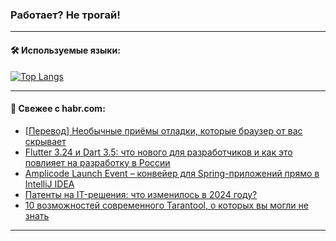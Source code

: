 ### Работает? Не трогай!

---
<!--
#### 🛠️ Technical stack:

![Java](https://img.shields.io/badge/Java-informational?logo=Oracle&style=flat&logoColor=white&color=FF4500)
![Kotlin](https://img.shields.io/badge/Kotlin-informational?logo=Kotlin&style=flat&logoColor=white&color=774D97)
![TS](https://img.shields.io/badge/TypeScript-informational?logo=typeScript&style=flat&logoColor=black&color=017acc)
![Python](https://img.shields.io/badge/Python-informational?logo=Python&style=flat&logoColor=black&color=ffdd54) <br>
![Spring](https://img.shields.io/badge/Spring-informational?logo=Spring&style=flat&logoColor=white&color=6DB33F) 
![SpringBoot](https://img.shields.io/badge/SpringBoot-informational?logo=SpringBoot&style=flat&logoColor=white&color=6DB33F)
![Nest](https://img.shields.io/badge/NestJS-informational?logo=NestJS&style=flat&logoColor=white&color=E0234E) 
![NodeJS](https://img.shields.io/badge/NodeJS-informational?logo=node.js&style=flat&logoColor=white&color=70A760)<br>
![PostgreSQL](https://img.shields.io/badge/PostgreSQL-informational?logo=PostgreSQL&style=flat&logoColor=white&color=DAA520)
![MongoDB](https://img.shields.io/badge/MongoDB-informational?logo=MongoDB&style=flat&logoColor=white&color=870000)
![Apache](https://img.shields.io/badge/Apache-informational?logo=apache&style=flat&logoColor=white&color=f74e28)

___ 
-->

#### 🛠️ Используемые языки:

[![Top Langs](https://github-readme-stats-u2qms2cxw-advtsettinggmailcoms-projects.vercel.app/api/top-langs/?username=zloylis&langs_count=10&hide_title=true&title_color=e6edf3&size_weight=0.5&count_weight=0.5&layout=compact&hide_progress=true&hide_border=true&theme=dracula)](https://github.com/zloylis)

<!---


####  :octocat:&nbsp;&nbsp; Статистика:

![GitHub stats](https://github-readme-stats-u2qms2cxw-advtsettinggmailcoms-projects.vercel.app/api?username=zloylis&show_icons=true&hide_border=true&theme=dracula&title_color=e6edf3&include_all_commits=true&count_private=true&hide_rank=false&hide_title=true&rank_icon=github)
-->
---

#### 💬 Свежее с habr.com:

<!-- BLOG-POST-LIST:START -->
- [[Перевод] Необычные приёмы отладки, которые браузер от вас скрывает](https://habr.com/ru/companies/ruvds/articles/842428/?utm_source=habrahabr&utm_medium=rss&utm_campaign=842428)
- [Flutter 3.24 и Dart 3.5: что нового для разработчиков и как это повлияет на разработку в России](https://habr.com/ru/articles/843132/?utm_source=habrahabr&utm_medium=rss&utm_campaign=843132)
- [Amplicode Launch Event – конвейер для Spring-приложений прямо в IntelliJ IDEA](https://habr.com/ru/companies/haulmont/articles/842770/?utm_source=habrahabr&utm_medium=rss&utm_campaign=842770)
- [Патенты на IT-решения: что изменилось в 2024 году?](https://habr.com/ru/articles/843130/?utm_source=habrahabr&utm_medium=rss&utm_campaign=843130)
- [10 возможностей современного Tarantool, о которых вы могли не знать](https://habr.com/ru/companies/vk/articles/843068/?utm_source=habrahabr&utm_medium=rss&utm_campaign=843068)
<!-- BLOG-POST-LIST:END -->

---
